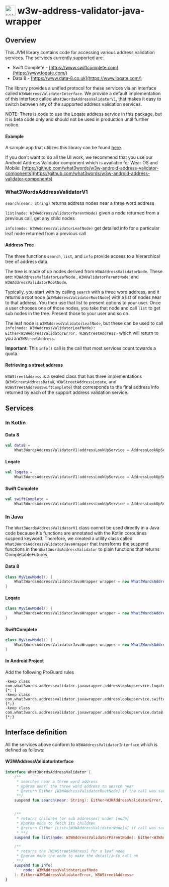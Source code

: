 # <img valign='top' src="https://what3words.com/assets/images/w3w_square_red.png" width="32" height="32" alt="what3words">&nbsp;w3w-address-validator-java-wrapper

Overview
--------

This JVM library contains code for accessing various address validation services. The services currently supported are:

* Swift Complete - [https://www.swiftcomplete.com](https://www.loqate.com/)
* Data 8 - [https://www.data-8.co.uk](https://www.loqate.com/)

The library provides a unified protocol for these services via an interface called `W3WAddressValidatorInterface`.
We provide a default implementation of this interface called `What3WordsAddressValidatorV1`, that makes it easy to
switch between any of the supported address validation services.

NOTE: There is code to use the Loqate address service in this package, but it is beta code only and should not be used in production until further notice.

#### Example

A sample app that utilizes this library can be
found [here](https://github.com/what3words/w3w-android-address-validator-components/tree/main/mobile-demo-app).

If you don't want to do all the UI work, we recommend that you use our Android Address Validator component which is
available for Wear OS and
Mobile: [https://github.com/what3words/w3w-android-address-validator-components](https://github.com/what3words/w3w-android-address-validator-components)

### What3WordsAddressValidatorV1

`search(near: String)` returns address nodes near a
three word address

`list(node: W3WAddressValidatorParentNode)`  given a
node returned from a previous call, get any child nodes

`info(node: W3WAddressValidatorLeafNode)` get detailed info for a
particular leaf node returned from a previous call

#### Address Tree

The three functions `search`, `list`, and `info` provide access to a hierarchical tree of address data.

The tree is made of up nodes derived from `W3WAddressValidatorNode`. These are: `W3WAddressValidatorLeafNode`
, `W3WValidatorParentNode`, and `W3WAddressValidatorRootNode`.

Typically, you start with by calling `search` with a three word address, and it returns a root
node (`W3WAddressValidatorRootNode`) with a list of nodes near to that
address. You then use that list to present options to your user. Once a user chooses one of those nodes, you take that
node and call `list` to get sub nodes in the tree. Present those to your user and so on.

The leaf node is `W3WAddressValidatorLeafNode`, but these can be used to
call `info(node: W3WAddressValidatorLeafNode): Either<W3WAddressValidatorError, W3WStreetAddress>`
which will return to you a `W3WStreetAddress`.

**Important**: This `info()` call is the call that most services count towards a quota.

#### Retrieving a street address

`W3WStreetAddress` is a sealed class that has three implementations (`W3WStreetAddressData8`, `W3WStreetAddressLoqate`,
and `W3WStreetAddressSwiftComplete`) that corresponds to the final address info returned by each of the support address
validation service.

Services
--------

### In Kotlin

#### Data 8

```Kotlin
val data8 =
    What3WordsAddressValidatorV1(addressLookUpService = AddressLookUpService.Data8(apiKey = "YOUR_DATA_8_API_KEY"))
```

#### Loqate

```Kotlin
val loqate =
    What3WordsAddressValidatorV1(addressLookUpService = AddressLookUpService.Loqate(apiKey = "YOUR_LOQATE_API_KEY"))
```

#### Swift Complete

```Kotlin
val swiftComplete =
    What3WordsAddressValidatorV1(addressLookUpService = AddressLookUpService.SwiftComplete(apiKey = "YOUR_SWIFT_COMPLETE_API_KEY"))
```

### In Java

The `What3WordsAddressValidatorV1` class cannot be used directly in a Java code because it's functions are annotated
with the Kotlin coroutines suspend keyword. Therefore, we created a
utility class called `What3WordsAddressValidatorJavaWrapper` that transforms the suspend functions in
the `What3WordsAddressValidator` to plain functions that returns CompletableFutures.

#### Data 8

```Java
class MyViewModel() {
    What3WordsAddressValidatorJavaWrapper wrapper = new What3WordsAddressValidatorJavaWrapper(new AddressLookUpService.Data8("YOUR_DATA_8_API_KEY"));
}
```

#### Loqate

```Java
class MyViewModel() {
    What3WordsAddressValidatorJavaWrapper wrapper = new What3WordsAddressValidatorJavaWrapper(new AddressLookUpService.Loqate("YOUR_LOQATE_KEY"));
}
```

#### SwiftComplete

```Java
class MyViewModel() {
    What3WordsAddressValidatorJavaWrapper wrapper = new What3WordsAddressValidatorJavaWrapper(new AddressLookUpService.SwiftComplete("YOUR_SWIFT_COMPLETE_KEY"));
}
```

#### In Android Project 
Add the following ProGuard rules
```
-keep class com.what3words.addressvalidator.javawrapper.addresslookupservice.loqate.network.dto.** {*; }
-keep class com.what3words.addressvalidator.javawrapper.addresslookupservice.swiftcomplete.network.dto.** {*;}
-keep class com.what3words.addressvalidator.javawrapper.addresslookupservice.data8.network.dto.** {*;}
```

Interface definition
-------------------

All the services above conform to `W3WAddressValidatorInterface` which is defined as follows:

#### W3WAddressValidatorInterface

```Kotlin
interface What3WordsAddressValidator {
    /**
     * searches near a three word address
     * @param near: the three word address to search near
     * @return Either [W3WAddressValidatorRootNode] if the call was successful or [W3WAddressValidatorError] in the event of a failure
     **/
    suspend fun search(near: String): Either<W3WAddressValidatorError, W3WAddressValidatorRootNode>


    /**
     * returns children (or sub addresses) under [node]
     * @param node to fetch its children
     * @return Either [List<[W3WAddressValidatorNode]>] if call was successful or [W3WAddressValidatorError] when list operation fails
     * **/
    suspend fun list(node: W3WAddressValidatorParentNode): Either<W3WAddressValidatorError, List<W3WAddressValidatorNode>>

    /**
     * returns the [W3WStreetAddress] for a leaf node
     * @param node the node to make the detail/info call on
     **/
    suspend fun info(
        node: W3WAddressValidatorLeafNode
    ): Either<W3WAddressValidatorError, W3WStreetAddress>
}
```

